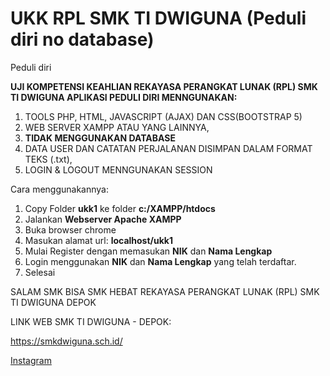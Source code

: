 # UKK RPL SMK TI DWIGUNA (Peduli diri no database)
Peduli diri


**UJI KOMPETENSI KEAHLIAN REKAYASA PERANGKAT LUNAK (RPL) SMK TI DWIGUNA APLIKASI PEDULI DIRI MENNGUNAKAN:**
1. TOOLS PHP, HTML, JAVASCRIPT (AJAX) DAN CSS(BOOTSTRAP 5)
2. WEB SERVER XAMPP ATAU YANG LAINNYA,
3. **TIDAK MENGGUNAKAN DATABASE**
4. DATA USER DAN CATATAN PERJALANAN DISIMPAN DALAM FORMAT TEKS (.txt), 
5. LOGIN & LOGOUT MENNGUNAKAN SESSION

Cara menggunakannya:
1. Copy Folder **ukk1** ke folder **c:/XAMPP/htdocs**
2. Jalankan **Webserver Apache XAMPP**
3. Buka browser chrome
4. Masukan alamat url: **localhost/ukk1**
5. Mulai Register dengan memasukan **NIK** dan **Nama Lengkap**
6. Login menggunakan **NIK** dan **Nama Lengkap** yang telah terdaftar.
7. Selesai

SALAM
SMK BISA SMK HEBAT
REKAYASA PERANGKAT LUNAK (RPL)
SMK TI DWIGUNA
DEPOK

LINK WEB SMK TI DWIGUNA - DEPOK:

https://smkdwiguna.sch.id/

[Instagram](https://instagram.com/bintang_nugrahaa/)



